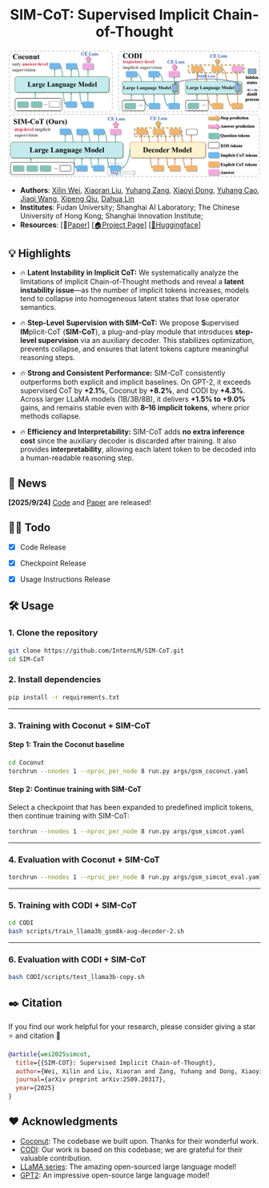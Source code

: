 <!-- <p align="center" width="100%">
<img src="./docs/static/images/logo_resize.png"  width="80%">
</p> -->

<div align="center">
    <h1 align="center"> SIM-CoT: Supervised Implicit Chain-of-Thought
    </h1>
</div>

<p align="center">
  <img src="assets/coconut_teaser.png">
</p>


- **Authors**: [Xilin Wei](https://github.com/Wiselnn570), [Xiaoran Liu](https://scholar.google.de/citations?user=Qe6F4J4AAAAJ&hl=en), [Yuhang Zang](https://yuhangzang.github.io), [Xiaoyi Dong](https://lightdxy.github.io), [Yuhang Cao](https://scholar.google.com/citations?user=sJkqsqkAAAAJ&hl=en), [Jiaqi Wang](https://myownskyw7.github.io/), [Xipeng Qiu](https://xpqiu.github.io/en.html), [Dahua Lin](http://dahua.site/)
- **Institutes**: Fudan University; Shanghai AI Laboratory; The Chinese University of Hong Kong; Shanghai Innovation Institute; 
- **Resources**: [📖[Paper](https://arxiv.org/pdf/2509.20317)] [[🏠Project Page]()] [[🤗Huggingface](https://huggingface.co/collections/Wiselnn/sim-cot-supervised-implicit-chain-of-thought-68d895b00576f6166c19ab4f)]
## 💡 Highlights

- 🔥 **Latent Instability in Implicit CoT:** We systematically analyze the limitations of implicit Chain-of-Thought methods and reveal a **latent instability issue**—as the number of implicit tokens increases, models tend to collapse into homogeneous latent states that lose operator semantics.  

- 🔥 **Step-Level Supervision with SIM-CoT:** We propose **S**upervised **IM**plicit-CoT (**SIM-CoT**), a plug-and-play module that introduces **step-level supervision** via an auxiliary decoder. This stabilizes optimization, prevents collapse, and ensures that latent tokens capture meaningful reasoning steps.

- 🔥 **Strong and Consistent Performance:** SIM-CoT consistently outperforms both explicit and implicit baselines. On GPT-2, it exceeds supervised CoT by **+2.1%**, Coconut by **+8.2%**, and CODI by **+4.3%**. Across larger LLaMA models (1B/3B/8B), it delivers **+1.5% to +9.0%** gains, and remains stable even with **8–16 implicit tokens**, where prior methods collapse.  

- 🔥 **Efficiency and Interpretability:** SIM-CoT adds **no extra inference cost** since the auxiliary decoder is discarded after training. It also provides **interpretability**, allowing each latent token to be decoded into a human-readable reasoning step.  

## 📜 News

**[2025/9/24]** [Code]() and [Paper](https://arxiv.org/pdf/2509.20317) are released!

## 👨‍💻 Todo

- [x] Code Release
- [x] Checkpoint Release
- [x] Usage Instructions Release


## 🛠️ Usage

### 1. Clone the repository
```bash
git clone https://github.com/InternLM/SIM-CoT.git
cd SIM-CoT
```

### 2. Install dependencies
```bash
pip install -r requirements.txt
```

---

### 3. Training with Coconut + SIM-CoT

#### Step 1: Train the Coconut baseline
```bash
cd Coconut
torchrun --nnodes 1 --nproc_per_node 8 run.py args/gsm_coconut.yaml
```

#### Step 2: Continue training with SIM-CoT
Select a checkpoint that has been expanded to predefined implicit tokens, then continue training with SIM-CoT:
```bash
torchrun --nnodes 1 --nproc_per_node 8 run.py args/gsm_simcot.yaml
```

---

### 4. Evaluation with Coconut + SIM-CoT
```bash
torchrun --nnodes 1 --nproc_per_node 8 run.py args/gsm_simcot_eval.yaml
```

---

### 5. Training with CODI + SIM-CoT
```bash
cd CODI
bash scripts/train_llama3b_gsm8k-aug-decoder-2.sh
```

---

### 6. Evaluation with CODI + SIM-CoT
```bash
bash CODI/scripts/test_llama3b-copy.sh
```



## ✒️ Citation

If you find our work helpful for your research, please consider giving a star ⭐ and citation 📝

```bibtex
@article{wei2025simcot,
  title={{SIM-COT}: Supervised Implicit Chain-of-Thought},
  author={Wei, Xilin and Liu, Xiaoran and Zang, Yuhang and Dong, Xiaoyi and Cao, Yuhang and Wang, Jiaqi and Qiu, Xipeng and Lin, Dahua},
  journal={arXiv preprint arXiv:2509.20317},
  year={2025}
}
```

## ❤️ Acknowledgments

- [Coconut](https://github.com/facebookresearch/coconut): The codebase we built upon. Thanks for their wonderful work.
- [CODI](https://github.com/zhenyi4/codi): Our work is based on this codebase; we are grateful for their valuable contribution.
- [LLaMA series](https://huggingface.co/meta-llama/collections): The amazing open-sourced large language model!
- [GPT2](https://huggingface.co/openai-community/gpt2): An impressive open-source large language model!
